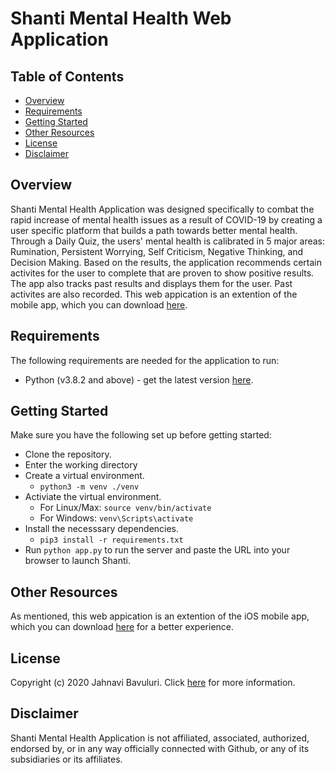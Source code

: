 # Shanti Mental Health Web Application 

## Table of Contents 
- [Overview](#overview)
- [Requirements](#requirements)
- [Getting Started](#getting-started)
- [Other Resources](#other-resources)
- [License](#license)
- [Disclaimer](#disclaimer)

## Overview
Shanti Mental Health Application was designed specifically to combat the rapid increase of mental
health issues as a result of COVID-19 by creating a user specific platform that builds a path towards better mental health. Through a Daily Quiz, the users' mental health is calibrated in 5 major areas: 
Rumination, Persistent Worrying, Self Criticism, Negative Thinking, and Decision Making. Based on the results, the application recommends certain activites for the user to complete that are proven to show positive results. The app also tracks past results and displays them for the user. Past activites are also recorded. This web appication is an extention of the mobile app, which you can download [here](https://apps.apple.com/us/app/shanti-mental-health-app/id1529500894).

## Requirements

The following requirements are needed for the application to run:
- Python (v3.8.2 and above) - get the latest version [here](https://www.python.org/downloads/).

## Getting Started
Make sure you have the following set up before getting started:
- Clone the repository.
- Enter the working directory
- Create a virtual environment.
  - `python3 -m venv ./venv`
- Activiate the virtual environment.
  - For Linux/Max: `source venv/bin/activate`
  - For Windows: `venv\Scripts\activate`
- Install the necesssary dependencies.
  - `pip3 install -r requirements.txt`
- Run `python app.py` to run the server and paste the URL into your browser to launch Shanti.

## Other Resources
As mentioned, this web appication is an extention of the iOS mobile app, which you can download [here](https://apps.apple.com/us/app/shanti-mental-health-app/id1529500894) for a better experience.

## License
Copyright (c) 2020 Jahnavi Bavuluri. Click [here](https://shanti-mental-heal.flycricket.io/privacy.html) for more information.

## Disclaimer
Shanti Mental Health Application is not affiliated, associated, authorized, endorsed by, or in any way officially connected with Github, or any of its subsidiaries or its affiliates.
